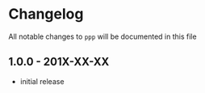 # Changelog

All notable changes to `ppp` will be documented in this file

## 1.0.0 - 201X-XX-XX

- initial release

